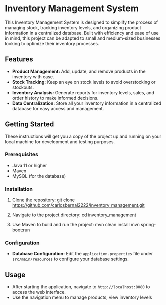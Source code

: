 # Inventory Management System

This Inventory Management System is designed to simplify the process of managing stock, tracking inventory levels, and organizing product information in a centralized database. Built with efficiency and ease of use in mind, this project can be adapted to small and medium-sized businesses looking to optimize their inventory processes.

## Features

- **Product Management:** Add, update, and remove products in the inventory with ease.
- **Stock Tracking:** Keep an eye on stock levels to avoid overstocking or stockouts.
- **Inventory Analysis:** Generate reports for inventory levels, sales, and order history to make informed decisions.
- **Data Centralization:** Store all your inventory information in a centralized database for easy access and management.

## Getting Started

These instructions will get you a copy of the project up and running on your local machine for development and testing purposes.

### Prerequisites

- Java 11 or higher
- Maven
- MySQL (for the database)

### Installation

1. Clone the repository:
git clone https://github.com/carlosbernal2222/inventory_management.git

2. Navigate to the project directory:
cd inventory_management

3. Use Maven to build and run the project:
mvn clean install
mvn spring-boot:run


### Configuration

- **Database Configuration:** Edit the `application.properties` file under `src/main/resources` to configure your database settings.

## Usage

- After starting the application, navigate to `http://localhost:8080` to access the web interface.
- Use the navigation menu to manage products, view inventory levels

